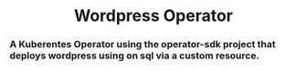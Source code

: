 <h1 align="center">Wordpress Operator</h1>
<h3>A Kuberentes Operator using the operator-sdk project that deploys wordpress using on sql via a custom resource.</h3>
